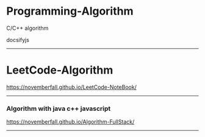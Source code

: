 # Programming-Algorithm
C/C++ algorithm

docsifyjs 

---
# LeetCode-Algorithm

https://novemberfall.github.io/LeetCode-NoteBook/


---

### Algorithm with java c++ javascript

https://novemberfall.github.io/Algorithm-FullStack/

---



